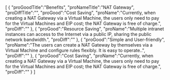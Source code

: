 [
	{
		"proGoodTitle":"Benefits",
		"proNameTitle":"NAT Gateway",
		"proDiffTitle":"",
		"proGood":"Cost Saving",
		"proName":"Currently, when creating a NAT Gateway via a Virtual Machine, the users only need to pay for the Virtual Machines and EIP cost; the NAT Gateway is free of charge.",
		"proDiff":""
	},
	{
		"proGood":"Resource Saving",
		"proName":"Multiple intranet instances can access to the Internet via a public IP, sharing the public network bandwidth.",
		"proDiff":""
	},
	{
		"proGood":"Simple and User-friendly",
		"proName":"The users can create a NAT Gateway by themselves via a Virtual Machine and configure rules flexibly. It is easy to operate..",
		"proDiff":""
	},
	{
		"proGood":"Cost Saving",
		"proName":"Currently, when creating a NAT Gateway via a Virtual Machine, the users only need to pay for the Virtual Machines and EIP cost; the NAT Gateway is free of charge.",
		"proDiff":""
	}
]
